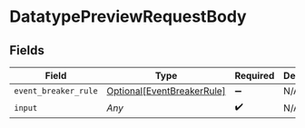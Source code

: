 # DatatypePreviewRequestBody


## Fields

| Field                                                                 | Type                                                                  | Required                                                              | Description                                                           |
| --------------------------------------------------------------------- | --------------------------------------------------------------------- | --------------------------------------------------------------------- | --------------------------------------------------------------------- |
| `event_breaker_rule`                                                  | [Optional[EventBreakerRule]](../../models/shared/eventbreakerrule.md) | :heavy_minus_sign:                                                    | N/A                                                                   |
| `input`                                                               | *Any*                                                                 | :heavy_check_mark:                                                    | N/A                                                                   |